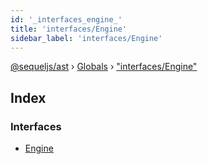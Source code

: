 ```yaml
---
id: '_interfaces_engine_'
title: 'interfaces/Engine'
sidebar_label: 'interfaces/Engine'
---
```


[@sequeljs/ast](../index.md) › [Globals](../globals.md) ›
["interfaces/Engine"](_interfaces_engine_.md)

## Index

### Interfaces

- [Engine](../interfaces/_interfaces_engine_.engine.md)
